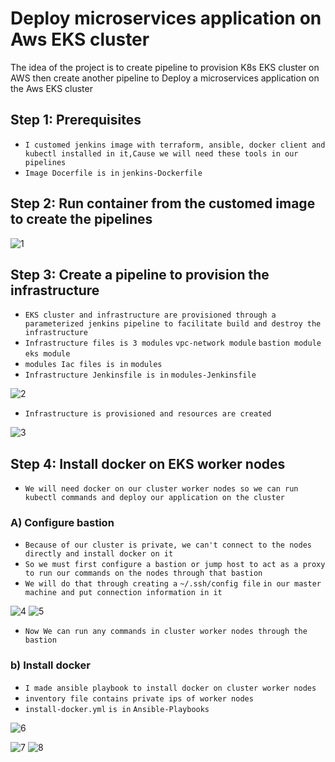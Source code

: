 # Deploy microservices application on Aws EKS cluster

The idea of the project is to create pipeline to provision K8s EKS cluster on AWS 
then create another pipeline to Deploy a microservices application on the Aws EKS cluster


## Step 1: Prerequisites

- `I customed jenkins image with terraform, ansible, docker client and kubectl installed in it,Cause we will need these tools in our pipelines`
- `Image Docerfile is in`  `jenkins-Dockerfile`

## Step 2: Run container from the customed image to create the pipelines

![1](https://github.com/0xZe/F.S-Assessment/assets/81789671/cfb3398b-24a8-4afd-b271-76968d4d8b02)

## Step 3: Create a pipeline to provision the infrastructure

- `EKS cluster and infrastructure are provisioned through a parameterized jenkins pipeline to facilitate build and destroy the infrastructure`
- `Infrastructure files is 3 modules` `vpc-network module` `bastion module` `eks module`
- `modules Iac files is in` `modules` 
- `Infrastructure Jenkinsfile is in` `modules-Jenkinsfile`

![2](https://github.com/0xZe/F.S-Assessment/assets/81789671/4c5ea2c2-2508-44f3-a40f-c374e0dce9c2)

- `Infrastructure is provisioned and resources are created`

![3](https://github.com/0xZe/F.S-Assessment/assets/81789671/ec445cda-55da-4dec-ac25-73eccf680eee)

## Step 4: Install docker on EKS worker nodes

- `We will need docker on our cluster worker nodes so we can run kubectl commands and deploy our application on the cluster`
  
### A) Configure bastion

- `Because of our cluster is private, we can't connect to the nodes directly and install docker on it`
- `So we must first configure a bastion or jump host to act as a proxy to run our commands on the nodes through that bastion`
- `We will do that through creating a` `~/.ssh/config file` `in our master machine and put connection information in it`

![4](https://github.com/0xZe/F.S-Assessment/assets/81789671/5c0fc80d-aedf-4904-9814-5ad4713e7a17)
![5](https://github.com/0xZe/F.S-Assessment/assets/81789671/ad8b6b9b-e3e3-448f-9746-cc91835d9da0)

- `Now We can run any commands in cluster worker nodes through the bastion`

### b) Install docker

- `I made ansible playbook to install docker on cluster worker nodes`
- `inventory file contains private ips of worker nodes`
- `install-docker.yml` `is in` `Ansible-Playbooks`

![6](https://github.com/0xZe/F.S-Assessment/assets/81789671/dea5c541-567d-491e-81de-0e18ea2dade1)

![7](https://github.com/0xZe/F.S-Assessment/assets/81789671/2be7e76e-c743-4c50-bda4-c20f1f5e0fc9)
![8](https://github.com/0xZe/F.S-Assessment/assets/81789671/e1759dc4-0590-4695-8a2a-f1e57d2eefef)





  







  






